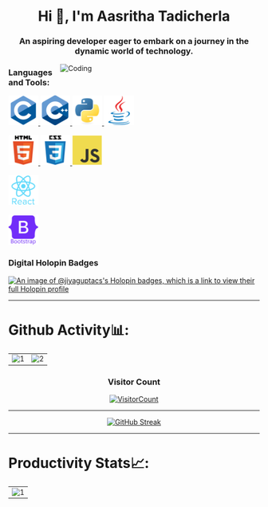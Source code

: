 <!-- ![MasterHead](https://1.bp.blogspot.com/-7A4WynwLsM...)](https://rishavchanda.io)  -->
<h1 align="center">Hi 👋, I'm Aasritha Tadicherla</h1>
<h3 align="center">An aspiring developer eager to embark on a journey in the dynamic world of technology.</h3>
<img align="right" alt="Coding" width="400" src="https://user-images.githubusercontent.com/74038190/221352975-94759904-aa4c-4032-a8ab-b546efb9c478.gif">

<!--   
<h3 align="left">Connect with me:</h3>
<p align="left">
</p>
 -->

<h3 align="left">Languages and Tools:</h3>
<p align="left"> 
    <a href="/" target="_blank" rel="noreferrer"> <img
            src="https://raw.githubusercontent.com/devicons/devicon/master/icons/c/c-original.svg" alt="c" width="60"
            height="60" /> </a>
    <a href="/" target="_blank" rel="noreferrer">
        <img src="https://raw.githubusercontent.com/devicons/devicon/master/icons/cplusplus/cplusplus-original.svg"
            alt="cplusplus" width="60" height="60" /> </a>
    <a href="" target="_blank" rel="noreferrer"> <img
            src="https://raw.githubusercontent.com/devicons/devicon/master/icons/python/python-original.svg"
            alt="python" width="60" height="60" /> </a>
    <a href="/" target="_blank" rel="noreferrer">
        <img src="https://raw.githubusercontent.com/devicons/devicon/master/icons/java/java-original.svg" alt="java"
            width="60" height="60" /> </a>
    <br><br>
    <a href="" target="_blank" rel="noreferrer">
        <img src="https://raw.githubusercontent.com/devicons/devicon/master/icons/html5/html5-original-wordmark.svg"
            alt="html5" width="60" height="60" /> </a> <!-- Moved HTML here -->
    <a href="" target="_blank" rel="noreferrer">
        <img src="https://raw.githubusercontent.com/devicons/devicon/master/icons/css3/css3-original-wordmark.svg"
            alt="css3" width="60" height="60" /> </a> <!-- Moved CSS here -->
    <a href="" target="_blank" rel="noreferrer"> <img
            src="https://raw.githubusercontent.com/devicons/devicon/master/icons/javascript/javascript-original.svg"
            alt="javascript" width="60" height="60" /> </a> <!-- Moved JavaScript here -->
    <br><br>
    <a href="/" target="_blank" rel="noreferrer">
        <img src="https://raw.githubusercontent.com/devicons/devicon/master/icons/react/react-original-wordmark.svg"
            alt="react" width="60" height="60" /> </a>
    <br><br>
    <a href="/" target="_blank" rel="noreferrer"> <img
            src="https://raw.githubusercontent.com/devicons/devicon/master/icons/bootstrap/bootstrap-plain-wordmark.svg"
            alt="bootstrap" width="60" height="60" /> </a>

    
</p>

<h3 align="left">Digital Holopin Badges</h3>

[![An image of @jiyaguptacs's Holopin badges, which is a link to view their full Holopin profile](https://holopin.me/jiyaguptacs)](https://holopin.io/@jiyaguptacs)






 <hr>
 
 # Github Activity📊:
 
 <table>
   <tr>
     <td><img src="https://github-readme-stats.vercel.app/api?username=jiyagupta-cs&theme=radical&show_icons=true"  display=block width=100% height=auto  alt="1" ></td>
     <td><img src="https://github-readme-stats.vercel.app/api/top-langs/?username=jiyagupta-cs&theme=radical&layout=compact&hide=Jupyter%20Notebook"  display=block width=100% height=auto  alt="2" ></td>
    </tr> 
<!--     <tr>
       <td><img src="https://github-readme-streak-stats.herokuapp.com/?user=jiyagupta-cs&theme=tokyonight"  display=block width=100% height=auto alt="3" >          </td>
   </tr> -->
 </table>

  <h3 align="center">Visitor Count</h3>
 <a align="center" href="https://profile-counter.glitch.me/{JiyaGupta-cs}/count.svg">
   
   ![VisitorCount](https://profile-counter.glitch.me/{JiyaGupta-cs}/count.svg)  
   
 </a>
 
 <hr>

 <div align="center">
   
   [![GitHub Streak](http://github-readme-streak-stats.herokuapp.com?user=JiyaGupta-cs&theme=flag-india&date_format=j%20M%5B%20Y%5D)](https://git.io/streak-stats)
   
 </div>
 
 <hr> 
 
 # Productivity Stats📈:
 <table>
   <tr>
     <td><img src="https://github-profile-summary-cards.vercel.app/api/cards/profile-details?username=JiyaGupta-cs&theme=monokai"  display=block width=100% height=auto  alt="1" ></td>
    </tr> 
    <tr>
<!--        <td>
         <a href="https://github.com/jiyagupta-cs/github-readme-activity-graph#gh-light-mode-only">
          <img src="https://github-readme-activity-graph.cyclic.app/graph?username=JiyaGupta-cs&theme=react&area=true&hide_border=true#gh-light-mode-only"                width="100%">
         </a>
         <a href="https://github.com/jiyagupta-cs/github-readme-activity-graph#gh-dark-mode-only">
           <img src="https://github-readme-activity-graph.cyclic.app/graph?username=JiyaGupta-cs&theme=dracula&area=true&hide_border=true#gh-dark-mode-only"              width="100%">
         </a>
     </td> -->
   </td>
   </tr>
 </table>
